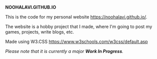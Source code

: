 **NOOHALAVI.GITHUB.IO**

This is the code for my personal website https://noohalavi.github.io/.

The website is a hobby project that I made, where I'm going to post my games, projects, write blogs, etc.

Made using W3.CSS https://www.w3schools.com/w3css/default.asp

_Please note that it is currently a major **Work In Progress**._
